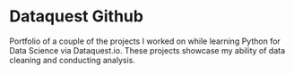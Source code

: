# Dataquest Github
Portfolio of a couple of the projects I worked on while learning Python for Data Science via Dataquest.io.
These projects showcase my ability of data cleaning and conducting analysis.
